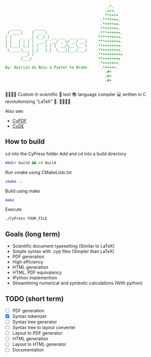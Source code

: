 
<div style="color: green;">

```
                                                        
                                              .*.       
                                             .=++.      
                                            .**++++     
                                           .***+++=.    
                                           .*++++==.    
  _____      _____                         **+++++=.    
 / ____|    |  __ \                       .***+++++=.   
| |    _   _| |__) | __ ___  ___ ___      ****+++++=.   
| |   | | | |  ___/ '__/ _ \/ __/ __|    .***++++++=.   
| |___| |_| | |   | | |  __/\__ \__ \    .**+++++++=.   
 \_____\__, |_|   |_|  \___||___/___/    .**+++++++=.   
        __/ |                            .**++++++++=   
       |___/                              **+++++++=    
                                          .*+++++++.    
By: Quirijn du Bois & Pieter te Brake      .*+++++.     
                                             .#+        
                                             .#+        
                                             .#+        
                                                        
```

</div>

🌲🌲🌲🌲 Custom 🤓 scientific 🧬 text 📚 language compiler 💻 written in C revolutionizing "LaTeX" 🤮. 🌲🌲🌲🌲

Also see:
- [CyPDF](https://github.com/pieterteb/CyPDF)
- [CyDE](https://github.com/quirijndubois/CyDE)

## How to build

cd into the CyPress folder
Add and cd into a build directory 
```bash 
mkdir build && cd build
```
Run cmake using CMakeLists.txt
```bash 
cmake ..
```
Build using make
```bash
make
```
Execute
```bash
./CyPress YOUR_FILE
```

## Goals (long term)

- Scientific document typesetting (Similar to LaTeX)
- Simple syntax with .cyp files (Simpler than LaTeX)
- PDF generation
- High efficiency
- HTML generation
- HTML, PDF equivalency
- IPython implemention
- Streamlining numerical and symbolic calculations (With python)


## TODO (short term)
- [ ] PDF generation
- [x] Syntax tokenizer
- [ ] Syntax tree generator
- [ ] Syntax tree to layout converter
- [ ] Layout to PDF generator
- [ ] HTML generation
- [ ] Layout to HTML generator
- [ ] Documentation
